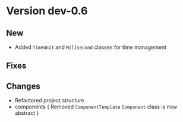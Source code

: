 # Version dev-0.6

## New
- Added `TimeUnit` and `Milisecond` classes for time management

## Fixes

## Changes
- Refactored project structure
- components { 
    Removed `ComponentTemplate`
    `Component` class is now abstract
}
